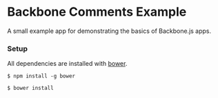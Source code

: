# Backbone Comments Example

A small example app for demonstrating the basics of Backbone.js apps.

### Setup

All dependencies are installed with
[bower](http://twitter.github.com/bower).

    $ npm install -g bower

    $ bower install
